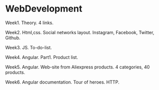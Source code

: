 # WebDevelopment

Week1. 
Theory. 4 links.

Week2.
Html,css. Social networks layout. Instagram, Facebook, Twitter, Github.

Week3.
JS. To-do-list.

Week4.
Angular. Part1. Product list.

Week5.
Angular. Web-site from Aliexpress products. 4 categories, 40 products.

Week6.
Angular documentation. Tour of heroes. HTTP.
